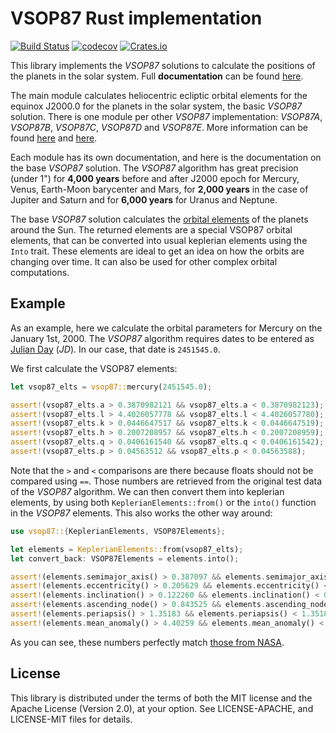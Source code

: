 # VSOP87 Rust implementation

[![Build Status][build_svg]][build_status]
[![codecov][coverage_svg]][coverage_status]
[![Crates.io][crate_svg]][crate_link]

This library implements the *VSOP87* solutions to calculate the positions of the planets in the
solar system. Full **documentation** can be found [here][docs_link].

The main module calculates heliocentric ecliptic orbital elements for the equinox J2000.0 for
the planets in the solar system, the basic *VSOP87* solution. There is one module per other
*VSOP87* implementation: *VSOP87A*, *VSOP87B*, *VSOP87C*, *VSOP87D* and *VSOP87E*. More
information can be found [here][vsop87_compute] and [here][vsop87_wiki].

Each module has its own documentation, and here is the documentation on the base *VSOP87*
solution. The *VSOP87* algorithm has great precision (under 1") for **4,000 years** before and
after J2000 epoch for Mercury, Venus, Earth-Moon barycenter and Mars, for **2,000 years** in
the case of Jupiter and Saturn and for **6,000 years** for Uranus and Neptune.

The base *VSOP87* solution calculates the [orbital elements][orb_elem_wiki] of the planets around
the Sun. The returned elements are a special VSOP87 orbital elements, that can be converted into
usual keplerian elements using the `Into` trait. These elements are ideal to get an idea on how
the orbits are changing over time. It can also be used for other complex orbital computations.

## Example

As an example, here we calculate the orbital parameters for Mercury on the January 1st, 2000.
The *VSOP87* algorithm requires dates to be entered as
[Julian Day][julian_day_wiki] (*JD*). In our case, that date is
`2451545.0`.

We first calculate the VSOP87 elements:

```rust
let vsop87_elts = vsop87::mercury(2451545.0);

assert!(vsop87_elts.a > 0.3870982121 && vsop87_elts.a < 0.3870982123);
assert!(vsop87_elts.l > 4.4026057778 && vsop87_elts.l < 4.4026057780);
assert!(vsop87_elts.k > 0.0446647517 && vsop87_elts.k < 0.0446647519);
assert!(vsop87_elts.h > 0.2007208957 && vsop87_elts.h < 0.2007208959);
assert!(vsop87_elts.q > 0.0406161540 && vsop87_elts.q < 0.0406161542);
assert!(vsop87_elts.p > 0.04563512 && vsop87_elts.p < 0.04563588);
```

Note that the `>` and `<` comparisons are there because floats should not be compared using
`==`. Those numbers are retrieved from the original test data of the *VSOP87* algorithm.
We can then convert them into keplerian elements, by using both `KeplerianElements::from()` or
the `into()` function in the *VSOP87* elements. This also works the other way around:

```rust
use vsop87::{KeplerianElements, VSOP87Elements};

let elements = KeplerianElements::from(vsop87_elts);
let convert_back: VSOP87Elements = elements.into();

assert!(elements.semimajor_axis() > 0.387097 && elements.semimajor_axis() < 0.387099);
assert!(elements.eccentricity() > 0.205629 && elements.eccentricity() < 0.205631);
assert!(elements.inclination() > 0.122260 && elements.inclination() < 0.122261);
assert!(elements.ascending_node() > 0.843525 && elements.ascending_node() < 0.843527);
assert!(elements.periapsis() > 1.35183 && elements.periapsis() < 1.35185);
assert!(elements.mean_anomaly() > 4.40259 && elements.mean_anomaly() < 4.40261);
```

As you can see, these numbers perfectly match [those from NASA][nasa_mercury_facts].

## License

This library is distributed under the terms of both the MIT license and the
Apache License (Version 2.0), at your option. See LICENSE-APACHE, and LICENSE-MIT files for
details.

[build_svg]: https://travis-ci.org/Razican/vsop87-rs.svg?branch=master
[build_status]: https://travis-ci.org/Razican/vsop87-rs
[coverage_svg]: https://codecov.io/gh/Razican/vsop87-rs/branch/master/graph/badge.svg
[coverage_status]: https://codecov.io/gh/Razican/vsop87-rs
[crate_svg]: https://meritbadge.herokuapp.com/vsop87
[crate_link]: https://crates.io/crates/vsop87
[docs_link]: https://docs.rs/vsop87/
[vsop87_compute]: https://www.caglow.com/info/compute/vsop87
[vsop87_wiki]: https://en.wikipedia.org/wiki/VSOP_(planets)
[julian_day_wiki]: https://en.wikipedia.org/wiki/Julian_day
[orb_elem_wiki]: https://en.wikipedia.org/wiki/Orbital_elements
[nasa_mercury_facts]: https://solarsystem.nasa.gov/planets/mercury/facts